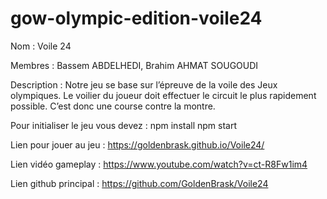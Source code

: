 # gow-olympic-edition-voile24
Nom : Voile 24

Membres : Bassem ABDELHEDI, Brahim AHMAT SOUGOUDI

Description : Notre jeu se base sur l’épreuve de la voile des Jeux olympiques. Le voilier du joueur 
doit effectuer le circuit le plus rapidement possible. C’est donc une course contre la 
montre.

Pour initialiser le jeu vous devez :
npm install
npm start

Lien pour jouer au jeu : https://goldenbrask.github.io/Voile24/

Lien vidéo gameplay : https://www.youtube.com/watch?v=ct-R8Fw1im4

Lien github principal : https://github.com/GoldenBrask/Voile24
